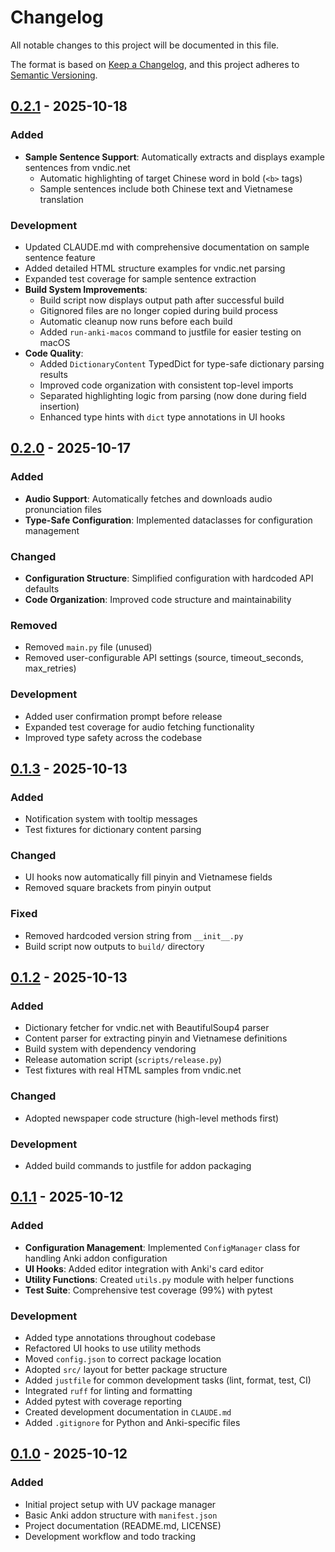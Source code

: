 # Changelog

All notable changes to this project will be documented in this file.

The format is based on [Keep a Changelog](https://keepachangelog.com/en/1.1.0/),
and this project adheres to [Semantic Versioning](https://semver.org/spec/v2.0.0.html).

## [0.2.1] - 2025-10-18

### Added

- **Sample Sentence Support**: Automatically extracts and displays example sentences from vndic.net
  - Automatic highlighting of target Chinese word in bold (`<b>` tags)
  - Sample sentences include both Chinese text and Vietnamese translation

### Development

- Updated CLAUDE.md with comprehensive documentation on sample sentence feature
- Added detailed HTML structure examples for vndic.net parsing
- Expanded test coverage for sample sentence extraction
- **Build System Improvements**:
  - Build script now displays output path after successful build
  - Gitignored files are no longer copied during build process
  - Automatic cleanup now runs before each build
  - Added `run-anki-macos` command to justfile for easier testing on macOS
- **Code Quality**:
  - Added `DictionaryContent` TypedDict for type-safe dictionary parsing results
  - Improved code organization with consistent top-level imports
  - Separated highlighting logic from parsing (now done during field insertion)
  - Enhanced type hints with `dict` type annotations in UI hooks

## [0.2.0] - 2025-10-17

### Added

- **Audio Support**: Automatically fetches and downloads audio pronunciation files
- **Type-Safe Configuration**: Implemented dataclasses for configuration management

### Changed

- **Configuration Structure**: Simplified configuration with hardcoded API defaults
- **Code Organization**: Improved code structure and maintainability

### Removed

- Removed `main.py` file (unused)
- Removed user-configurable API settings (source, timeout_seconds, max_retries)

### Development

- Added user confirmation prompt before release
- Expanded test coverage for audio fetching functionality
- Improved type safety across the codebase

## [0.1.3] - 2025-10-13

### Added

- Notification system with tooltip messages
- Test fixtures for dictionary content parsing

### Changed

- UI hooks now automatically fill pinyin and Vietnamese fields
- Removed square brackets from pinyin output

### Fixed

- Removed hardcoded version string from `__init__.py`
- Build script now outputs to `build/` directory

## [0.1.2] - 2025-10-13

### Added

- Dictionary fetcher for vndic.net with BeautifulSoup4 parser
- Content parser for extracting pinyin and Vietnamese definitions
- Build system with dependency vendoring
- Release automation script (`scripts/release.py`)
- Test fixtures with real HTML samples from vndic.net

### Changed

- Adopted newspaper code structure (high-level methods first)

### Development

- Added build commands to justfile for addon packaging

## [0.1.1] - 2025-10-12

### Added

- **Configuration Management**: Implemented `ConfigManager` class for handling Anki addon configuration
- **UI Hooks**: Added editor integration with Anki's card editor
- **Utility Functions**: Created `utils.py` module with helper functions
- **Test Suite**: Comprehensive test coverage (99%) with pytest

### Development

- Added type annotations throughout codebase
- Refactored UI hooks to use utility methods
- Moved `config.json` to correct package location
- Adopted `src/` layout for better package structure
- Added `justfile` for common development tasks (lint, format, test, CI)
- Integrated `ruff` for linting and formatting
- Added pytest with coverage reporting
- Created development documentation in `CLAUDE.md`
- Added `.gitignore` for Python and Anki-specific files

## [0.1.0] - 2025-10-12

### Added

- Initial project setup with UV package manager
- Basic Anki addon structure with `manifest.json`
- Project documentation (README.md, LICENSE)
- Development workflow and todo tracking

[0.2.1]: https://github.com/yourusername/autodefine-cn-vn/compare/v0.2.0...v0.2.1
[0.2.0]: https://github.com/yourusername/autodefine-cn-vn/compare/v0.1.3...v0.2.0
[0.1.3]: https://github.com/yourusername/autodefine-cn-vn/compare/v0.1.2...v0.1.3
[0.1.2]: https://github.com/yourusername/autodefine-cn-vn/compare/v0.1.1...v0.1.2
[0.1.1]: https://github.com/yourusername/autodefine-cn-vn/compare/v0.1.0...v0.1.1
[0.1.0]: https://github.com/yourusername/autodefine-cn-vn/releases/tag/v0.1.0
